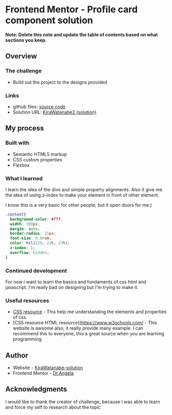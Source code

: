 # Frontend Mentor - Profile card component solution

**Note: Delete this note and update the table of contents based on what sections you keep.**

## Overview

### The challenge

- Build out the project to the designs provided


### Links
- github files: [source code](https://github.com/KiraWatanabe2/First-Challenge.git)
- Solution URL: [KiraWatanabe2 (solution)](https://your-solution-url.com)

## My process

### Built with

- Semantic HTML5 markup
- CSS custom properties
- Flexbox


### What I learned

I learn the idea of the divs and simple property alignments. Also it give me the idea of using z-index to make your element in front of other element.

I know this is a very basic for other people, but it open doors for me:)

```css
.content{
  background-color: #fff;
  width: 300px;
  margin: auto;
  border-radius: 15px;
  font-size: 0.8rem;
  color: hsl(229, 23%, 23%);
  z-index: 1;
  overflow: hidden;
}

```


### Continued development

For now i want to learn the basics and fundaments of css html and javascript. I'm really bad on designing but I'm trying to make it.


### Useful resources

- [CSS resource](https://developer.mozilla.org/) - This help me understanding the elements and properties of css.
- [CSS resource HTML resource](https://www.w3schools.com/ - This website is awsome also, it really provide many example. I can recommend this to everyone, this a great source when you are learning programming.


## Author

- Website - [KiraWatanabe-solution](https://kirawatanabe2.github.io/First-Challenge/)
- Frontend Mentor - [Dr.Angela](https://www.udemy.com/user/4b4368a3-b5c8-4529-aa65-2056ec31f37e/)


## Acknowledgments

I would like to thank the creator of challenge, because I was able to learn and force my self to research about the topic
